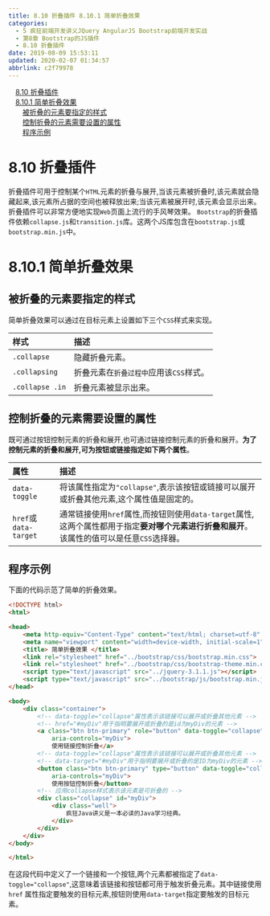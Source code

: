 ```yaml
---
title: 8.10 折叠插件 8.10.1 简单折叠效果
categories: 
  - 5 疯狂前端开发讲义JQuery AngularJS Bootstrap前端开发实战
  - 第8章 Bootstrap的JS插件
  - 8.10 折叠插件
date: 2019-08-09 15:53:11
updated: 2020-02-07 01:34:57
abbrlink: c2f79978
---
```

<div id='my_toc'><a href="/JavaReadingNotes/c2f79978/#8-10-折叠插件" class="header_1">8.10 折叠插件</a>&nbsp;<br><a href="/JavaReadingNotes/c2f79978/#8-10-1-简单折叠效果" class="header_1">8.10.1 简单折叠效果</a>&nbsp;<br><a href="/JavaReadingNotes/c2f79978/#被折叠的元素要指定的样式" class="header_2">被折叠的元素要指定的样式</a>&nbsp;<br><a href="/JavaReadingNotes/c2f79978/#控制折叠的元素需要设置的属性" class="header_2">控制折叠的元素需要设置的属性</a>&nbsp;<br><a href="/JavaReadingNotes/c2f79978/#程序示例" class="header_2">程序示例</a>&nbsp;<br></div>
<style>.header_1{margin-left: 1em;}.header_2{margin-left: 2em;}.header_3{margin-left: 3em;}.header_4{margin-left: 4em;}.header_5{margin-left: 5em;}.header_6{margin-left: 6em;}</style>
<!--more-->
<script>if (navigator.platform.search('arm')==-1){document.getElementById('my_toc').style.display = 'none';}var e,p = document.getElementsByTagName('p');while (p.length>0) {e = p[0];e.parentElement.removeChild(e);}</script>

<!--end-->
<!--SSTStart-->
# 8.10 折叠插件 #
折叠插件可用于控制某个`HTML`元素的折叠与展开,当该元素被折叠时,该元素就会隐藏起来,该元素所占据的空间也被释放出来;当该元素被展开时,该元素会显示出来。
折叠插件可以非常方便地实现`Web`页面上流行的手风琴效果。
`Bootstrap`的折叠插件依赖`collapse.js`和`transition.js`库。这两个JS库包含在`bootstrap.js`或`bootstrap.min.js`中。
# 8.10.1 简单折叠效果 #
## 被折叠的元素要指定的样式 ##
简单折叠效果可以通过在目标元素上设置如下三个`CSS`样式来实现。

|样式|描述|
|:---|:---|
|`.collapse`|隐藏折叠元素。|
|`.collapsing`|折叠元素在`折叠过程中`应用该`CSS`样式。|
|`.collapse .in`|折叠元素被显示出来。|

## 控制折叠的元素需要设置的属性 ##
既可通过按钮控制元素的折叠和展开,也可通过链接控制元素的折叠和展开。**为了控制元素的折叠和展开,可为按钮或链接指定如下两个属性**。

|属性|描述|
|:---|:---|
|`data-toggle`|将该属性指定为`"collapse"`,表示该按钮或链接可以展开或折叠其他元素,这个属性值是固定的。|
|`href`或`data-target`|通常链接使用`href`属性,而按钮则使用`data-target`属性,这两个属性都用于指定**要对哪个元素进行折叠和展开**。该属性的值可以是任意`CSS`选择器。|
## 程序示例 ##
下面的代码示范了简单的折叠效果。
```html
<!DOCTYPE html>
<html>

<head>
    <meta http-equiv="Content-Type" content="text/html; charset=utf-8" />
    <meta name="viewport" content="width=device-width, initial-scale=1">
    <title> 简单折叠效果 </title>
    <link rel="stylesheet" href="../bootstrap/css/bootstrap.min.css">
    <link rel="stylesheet" href="../bootstrap/css/bootstrap-theme.min.css">
    <script type="text/javascript" src="../jquery-3.1.1.js"></script>
    <script type="text/javascript" src="../bootstrap/js/bootstrap.min.js"></script>
</head>

<body>
    <div class="container">
        <!-- data-toggle="collapse"属性表示该链接可以展开或折叠其他元素 -->
        <!-- href="#myDiv"用于指明要展开或折叠的是id为myDiv的元素 -->
        <a class="btn btn-primary" role="button" data-toggle="collapse" href="#myDiv" aria-expanded="true"
            aria-controls="myDiv">
            使用链接控制折叠</a>
        <!-- data-toggle="collapse"属性表示该链接可以展开或折叠其他元素 -->
        <!-- data-target="#myDiv"用于指明要展开或折叠的是ID为myDiv的元素 -->
        <button class="btn btn-primary" type="button" data-toggle="collapse" data-target="#myDiv" aria-expanded="true"
            aria-controls="myDiv">
            使用按钮控制折叠</button>
        <!-- 应用collapse样式表示该元素是可折叠的 -->
        <div class="collapse" id="myDiv">
            <div class="well">
                疯狂Java讲义是一本必读的Java学习经典。
            </div>
        </div>
    </div>
</body>

</html>
```
在这段代码中定义了一个链接和一个按钮,两个元素都被指定了`data-toggle="collapse"`,这意味着该链接和按钮都可用于触发折叠元素。其中链接使用`href` 属性指定要触发的目标元素,按钮则使用`data-target`指定要触发的目标元素。
<!--SSTStop-->

